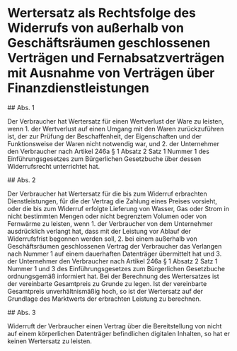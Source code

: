 # Wertersatz als Rechtsfolge des Widerrufs von außerhalb von Geschäftsräumen geschlossenen Verträgen und Fernabsatzverträgen mit Ausnahme von Verträgen über Finanzdienstleistungen



\#\# Abs. 1

 Der Verbraucher hat Wertersatz für einen Wertverlust der Ware zu leisten, wenn  1\.
 der Wertverlust auf einen Umgang mit den Waren zurückzuführen ist, der zur Prüfung der Beschaffenheit, der Eigenschaften und der Funktionsweise der Waren nicht notwendig war, und
 2\.
 der Unternehmer den Verbraucher nach Artikel 246a § 1 Absatz 2 Satz 1 Nummer 1 des Einführungsgesetzes zum Bürgerlichen Gesetzbuche über dessen Widerrufsrecht unterrichtet hat.


\#\# Abs. 2

 Der Verbraucher hat Wertersatz für die bis zum Widerruf erbrachten Dienstleistungen, für die der Vertrag die Zahlung eines Preises vorsieht, oder die bis zum Widerruf erfolgte Lieferung von Wasser, Gas oder Strom in nicht bestimmten Mengen oder nicht begrenztem Volumen oder von Fernwärme zu leisten, wenn  1\.
 der Verbraucher von dem Unternehmer ausdrücklich verlangt hat, dass mit der Leistung vor Ablauf der Widerrufsfrist begonnen werden soll,
 2\.
 bei einem außerhalb von Geschäftsräumen geschlossenen Vertrag der Verbraucher das Verlangen nach Nummer 1 auf einem dauerhaften Datenträger übermittelt hat und
 3\.
 der Unternehmer den Verbraucher nach Artikel 246a § 1 Absatz 2 Satz 1 Nummer 1 und 3 des Einführungsgesetzes zum Bürgerlichen Gesetzbuche ordnungsgemäß informiert hat.
Bei der Berechnung des Wertersatzes ist der vereinbarte Gesamtpreis zu Grunde zu legen. Ist der vereinbarte Gesamtpreis unverhältnismäßig hoch, so ist der Wertersatz auf der Grundlage des Marktwerts der erbrachten Leistung zu berechnen.

\#\# Abs. 3

 Widerruft der Verbraucher einen Vertrag über die Bereitstellung von nicht auf einem körperlichen Datenträger befindlichen digitalen Inhalten, so hat er keinen Wertersatz zu leisten. 

